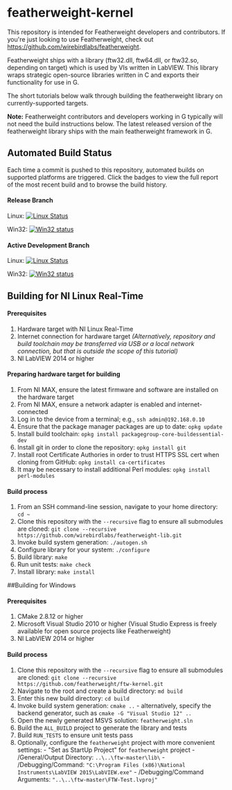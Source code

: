 # featherweight-kernel


This repository is intended for Featherweight developers and contributors. If you're just looking to use Featherweight, check out https://github.com/wirebirdlabs/featherweight.

Featherweight ships with a library (ftw32.dll, ftw64.dll, or ftw32.so, depending on target) which is used by VIs written in LabVIEW. This library wraps strategic open-source libraries written in C and exports their functionality for use in G.

The short tutorials below walk through building the featherweight library on currently-supported targets.

**Note:** Featherweight contributors and developers working in G typically will not need the build instructions below. The latest released version of the featherweight library ships with the main featherweight framework in G.

## Automated Build Status

Each time a commit is pushed to this repository, automated builds on supported platforms are triggered. Click the badges to view the full report of the most recent build and to browse the build history.

#### Release Branch
Linux: [![Linux Status](https://api.travis-ci.org/featherweight/ftw-kernel.svg?branch=master)](https://travis-ci.org/featherweight/ftw-kernel)

Win32: [![Win32 status](https://ci.appveyor.com/api/projects/status/kkmx5uptnx147ugu?svg=true)](https://ci.appveyor.com/project/wirebirdlabs/featherweight-lib)

#### Active Development Branch
Linux: [![Linux Status](https://api.travis-ci.org/featherweight/ftw-kernel.svg?branch=master)](https://travis-ci.org/featherweight/ftw-kernel)

Win32: [![Win32 status](https://ci.appveyor.com/api/projects/status/kkmx5uptnx147ugu?svg=true)](https://ci.appveyor.com/project/wirebirdlabs/featherweight-lib)

## Building for NI Linux Real-Time

#### Prerequisites
  1. Hardware target with NI Linux Real-Time
  1. Internet connection for hardware target *(Alternatively, repository and build toolchain may be transferred via USB or a local network connection, but that is outside the scope of this tutorial)*
  1. NI LabVIEW 2014 or higher

#### Preparing hardware target for building
  1. From NI MAX, ensure the latest firmware and software are installed on the hardware target
  1. From NI MAX, ensure a network adapter is enabled and internet-connected
  1. Log in to the device from a terminal; e.g., `ssh admin@192.168.0.10`
  1. Ensure that the package manager packages are up to date: `opkg update`
  1. Install build toolchain: `opkg install packagegroup-core-buildessential-dev`
  1. Install git in order to clone the repository: `opkg install git`
  1. Install root Certificate Authories in order to trust HTTPS SSL cert when cloning from GitHub: `opkg install ca-certificates`
  1. It may be necessary to install additional Perl modules: `opkg install perl-modules`

#### Build process
  1. From an SSH command-line session, navigate to your home directory: `cd ~`
  1. Clone this repository with the `--recursive` flag to ensure all submodules are cloned: `git clone --recursive https://github.com/wirebirdlabs/featherweight-lib.git`
  1. Invoke build system generation: `./autogen.sh`
  1. Configure library for your system: `./configure`
  1. Build library: `make`
  1. Run unit tests: `make check`
  1. Install library: `make install`


##Building for Windows

#### Prerequisites
  1. CMake 2.8.12 or higher
  1. Microsoft Visual Studio 2010 or higher (Visual Studio Express is freely available for open source projects like Featherweight)
  1. NI LabVIEW 2014 or higher

#### Build process
  1. Clone this repository with the `--recursive` flag to ensure all submodules are cloned: `git clone --recursive https://github.com/featherweight/ftw-kernel.git`
  1. Navigate to the root and create a build directory: `md build`
  1. Enter this new build directory: `cd build`
  1. Invoke build system generation: `cmake ..`
    - alternatively, specify the backend generator, such as `cmake -G "Visual Studio 12" ..`
  1. Open the newly generated MSVS solution: `featherweight.sln`
  1. Build the `ALL_BUILD` project to generate the library and tests
  1. Build `RUN_TESTS` to ensure unit tests pass
  1. Optionally, configure the `featherweight` project with more convenient settings:
    - "Set as StartUp Project" for `featherweight` project
    - /General/Output Directory: `..\..\ftw-master\lib\`
    - /Debugging/Command: `"C:\Program Files (x86)\National Instruments\LabVIEW 2015\LabVIEW.exe"`
    - /Debugging/Command Arguments: `"..\..\ftw-master\FTW-Test.lvproj"`
